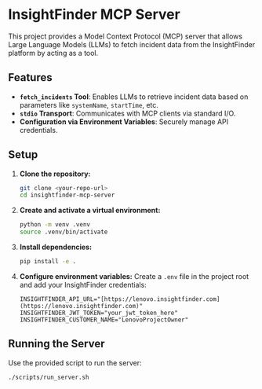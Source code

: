 # InsightFinder MCP Server

This project provides a Model Context Protocol (MCP) server that allows Large Language Models (LLMs) to fetch incident data from the InsightFinder platform by acting as a tool.

## Features

-   **`fetch_incidents` Tool**: Enables LLMs to retrieve incident data based on parameters like `systemName`, `startTime`, etc.
-   **`stdio` Transport**: Communicates with MCP clients via standard I/O.
-   **Configuration via Environment Variables**: Securely manage API credentials.

## Setup

1.  **Clone the repository:**
    ```bash
    git clone <your-repo-url>
    cd insightfinder-mcp-server
    ```

2.  **Create and activate a virtual environment:**
    ```bash
    python -m venv .venv
    source .venv/bin/activate
    ```

3.  **Install dependencies:**
    ```bash
    pip install -e .
    ```

4.  **Configure environment variables:**
    Create a `.env` file in the project root and add your InsightFinder credentials:
    ```
    INSIGHTFINDER_API_URL="[https://lenovo.insightfinder.com](https://lenovo.insightfinder.com)"
    INSIGHTFINDER_JWT_TOKEN="your_jwt_token_here"
    INSIGHTFINDER_CUSTOMER_NAME="LenovoProjectOwner"
    ```

## Running the Server

Use the provided script to run the server:

```bash
./scripts/run_server.sh
```